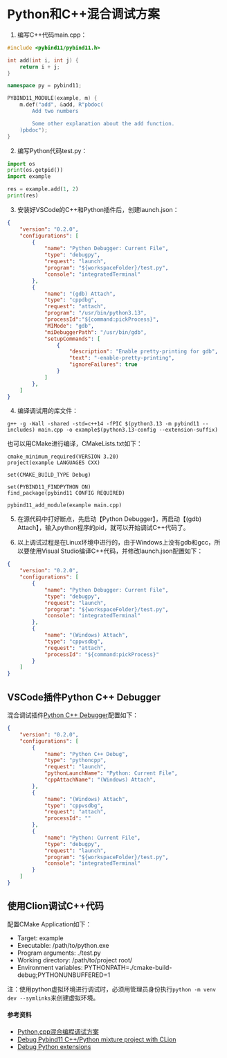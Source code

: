 # Python和C++混合调试方案

1. 编写C++代码main.cpp：

```cpp
#include <pybind11/pybind11.h>

int add(int i, int j) {
    return i + j;
}

namespace py = pybind11;

PYBIND11_MODULE(example, m) {
    m.def("add", &add, R"pbdoc(
        Add two numbers

        Some other explanation about the add function.
    )pbdoc");
}
```

2. 编写Python代码test.py：

```python
import os
print(os.getpid())
import example

res = example.add(1, 2)
print(res)
```

3. 安装好VSCode的C++和Python插件后，创建launch.json：

```json
{
    "version": "0.2.0",
    "configurations": [
        {
            "name": "Python Debugger: Current File",
            "type": "debugpy",
            "request": "launch",
            "program": "${workspaceFolder}/test.py",
            "console": "integratedTerminal"
        },
        {
            "name": "(gdb) Attach",
            "type": "cppdbg",
            "request": "attach",
            "program": "/usr/bin/python3.13",
            "processId":"${command:pickProcess}",
            "MIMode": "gdb",
            "miDebuggerPath": "/usr/bin/gdb",
            "setupCommands": [
                {
                    "description": "Enable pretty-printing for gdb",
                    "text": "-enable-pretty-printing",
                    "ignoreFailures": true
                }
            ]
        },
    ]
}
```

4. 编译调试用的库文件：

```
g++ -g -Wall -shared -std=c++14 -fPIC $(python3.13 -m pybind11 --includes) main.cpp -o example$(python3.13-config --extension-suffix)
```

也可以用CMake进行编译，CMakeLists.txt如下：

```
cmake_minimum_required(VERSION 3.20)
project(example LANGUAGES CXX)

set(CMAKE_BUILD_TYPE Debug)

set(PYBIND11_FINDPYTHON ON)
find_package(pybind11 CONFIG REQUIRED)

pybind11_add_module(example main.cpp)
```

5. 在源代码中打好断点，先启动【Python Debugger】，再启动【(gdb) Attach】，输入python程序的pid，就可以开始调试C++代码了。

6. 以上调试过程是在Linux环境中进行的，由于Windows上没有gdb和gcc，所以要使用Visual Studio编译C++代码，并修改launch.json配置如下：

```json
{
    "version": "0.2.0",
    "configurations": [
        {
            "name": "Python Debugger: Current File",
            "type": "debugpy",
            "request": "launch",
            "program": "${workspaceFolder}/test.py",
            "console": "integratedTerminal"
        },
        {
            "name": "(Windows) Attach",
            "type": "cppvsdbg",
            "request": "attach",
            "processId": "${command:pickProcess}"
        }
    ]
}
```

## VSCode插件Python C++ Debugger

混合调试插件[Python C++ Debugger](https://marketplace.visualstudio.com/items?itemName=benjamin-simmonds.pythoncpp-debug)配置如下：

```json
{
    "version": "0.2.0",
    "configurations": [
        {
            "name": "Python C++ Debug",
            "type": "pythoncpp",
            "request": "launch",
            "pythonLaunchName": "Python: Current File",
            "cppAttachName": "(Windows) Attach",
        },
        {
            "name": "(Windows) Attach",
            "type": "cppvsdbg",
            "request": "attach",
            "processId": ""
        },
        {
            "name": "Python: Current File",
            "type": "debugpy",
            "request": "launch",
            "program": "${workspaceFolder}/test.py",
            "console": "integratedTerminal"
        }
    ]
}
```

## 使用Clion调试C++代码

配置CMake Application如下：

- Target: example
- Executable: /path/to/python.exe
- Program arguments: ./test.py
- Working directory: /path/to/project root/
- Environment variables: PYTHONPATH=./cmake-build-debug;PYTHONUNBUFFERED=1

注：使用python虚拟环境进行调试时，必须用管理员身份执行`python -m venv dev --symlinks`来创建虚拟环境。

#### 参考资料

- [Python,cpp混合编程调试方案](https://www.bilibili.com/video/BV1wV4y1p7Ak)
- [Debug Pybind11 C++/Python mixture project with CLion](https://rancheng.github.io/Debug-pybind-within-CLion/)
- [Debug Python extensions](https://www.jetbrains.com/help/clion/debugging-python-extensions.html#debug-custom-py)
